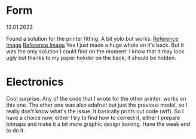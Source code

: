 # Form

13.01.2023

Found a solution for the printer fitting. A bit yolo but works.
[Reference Image](/process/main/2024-01-13/20240113_Solution0.png)
[Reference Image](/process/main/2024-01-13/20240113_Solution01.png)
 Yes I just made a huge whole on it's back. But it was the only solution I could find on the moment. I know that it may look ugly but thanks to my paper hokder on the back, it should be hidden.

# Electronics

Cool surprise. Any of the code that I wrote for the other printer, works on this one. The other one was also adafruit but just the previous model, so I really don't know what's the issue. It basically prints out code (wtf). So I have a choice now, either I try to find how to correct it, either I prepare bitmaps and make it a bit more graphic design looking. Have the week end to do it. 